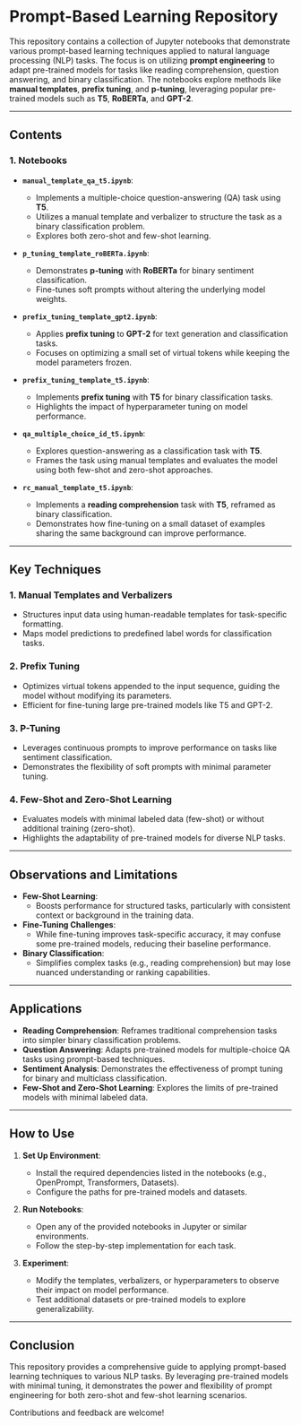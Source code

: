 # Prompt-Based Learning Repository

This repository contains a collection of Jupyter notebooks that demonstrate various prompt-based learning techniques applied to natural language processing (NLP) tasks. The focus is on utilizing **prompt engineering** to adapt pre-trained models for tasks like reading comprehension, question answering, and binary classification. The notebooks explore methods like **manual templates**, **prefix tuning**, and **p-tuning**, leveraging popular pre-trained models such as **T5**, **RoBERTa**, and **GPT-2**.

---

## Contents

### 1. **Notebooks**
- **`manual_template_qa_t5.ipynb`**:
  - Implements a multiple-choice question-answering (QA) task using **T5**.
  - Utilizes a manual template and verbalizer to structure the task as a binary classification problem.
  - Explores both zero-shot and few-shot learning.

- **`p_tuning_template_roBERTa.ipynb`**:
  - Demonstrates **p-tuning** with **RoBERTa** for binary sentiment classification.
  - Fine-tunes soft prompts without altering the underlying model weights.

- **`prefix_tuning_template_gpt2.ipynb`**:
  - Applies **prefix tuning** to **GPT-2** for text generation and classification tasks.
  - Focuses on optimizing a small set of virtual tokens while keeping the model parameters frozen.

- **`prefix_tuning_template_t5.ipynb`**:
  - Implements **prefix tuning** with **T5** for binary classification tasks.
  - Highlights the impact of hyperparameter tuning on model performance.

- **`qa_multiple_choice_id_t5.ipynb`**:
  - Explores question-answering as a classification task with **T5**.
  - Frames the task using manual templates and evaluates the model using both few-shot and zero-shot approaches.

- **`rc_manual_template_t5.ipynb`**:
  - Implements a **reading comprehension** task with **T5**, reframed as binary classification.
  - Demonstrates how fine-tuning on a small dataset of examples sharing the same background can improve performance.

---

## Key Techniques

### 1. **Manual Templates and Verbalizers**
- Structures input data using human-readable templates for task-specific formatting.
- Maps model predictions to predefined label words for classification tasks.

### 2. **Prefix Tuning**
- Optimizes virtual tokens appended to the input sequence, guiding the model without modifying its parameters.
- Efficient for fine-tuning large pre-trained models like T5 and GPT-2.

### 3. **P-Tuning**
- Leverages continuous prompts to improve performance on tasks like sentiment classification.
- Demonstrates the flexibility of soft prompts with minimal parameter tuning.

### 4. **Few-Shot and Zero-Shot Learning**
- Evaluates models with minimal labeled data (few-shot) or without additional training (zero-shot).
- Highlights the adaptability of pre-trained models for diverse NLP tasks.

---

## Observations and Limitations

- **Few-Shot Learning**:
  - Boosts performance for structured tasks, particularly with consistent context or background in the training data.
- **Fine-Tuning Challenges**:
  - While fine-tuning improves task-specific accuracy, it may confuse some pre-trained models, reducing their baseline performance.
- **Binary Classification**:
  - Simplifies complex tasks (e.g., reading comprehension) but may lose nuanced understanding or ranking capabilities.

---

## Applications

- **Reading Comprehension**: Reframes traditional comprehension tasks into simpler binary classification problems.
- **Question Answering**: Adapts pre-trained models for multiple-choice QA tasks using prompt-based techniques.
- **Sentiment Analysis**: Demonstrates the effectiveness of prompt tuning for binary and multiclass classification.
- **Few-Shot and Zero-Shot Learning**: Explores the limits of pre-trained models with minimal labeled data.

---

## How to Use

1. **Set Up Environment**:
   - Install the required dependencies listed in the notebooks (e.g., OpenPrompt, Transformers, Datasets).
   - Configure the paths for pre-trained models and datasets.

2. **Run Notebooks**:
   - Open any of the provided notebooks in Jupyter or similar environments.
   - Follow the step-by-step implementation for each task.

3. **Experiment**:
   - Modify the templates, verbalizers, or hyperparameters to observe their impact on model performance.
   - Test additional datasets or pre-trained models to explore generalizability.

---

## Conclusion

This repository provides a comprehensive guide to applying prompt-based learning techniques to various NLP tasks. By leveraging pre-trained models with minimal tuning, it demonstrates the power and flexibility of prompt engineering for both zero-shot and few-shot learning scenarios.

Contributions and feedback are welcome!
